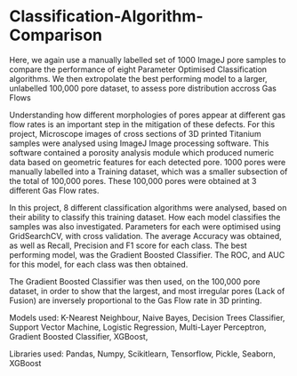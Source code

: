 # Classification-Algorithm-Comparison
Here, we again use a manually labelled set of 1000 ImageJ pore samples to compare the performance of eight Parameter Optimised Classification algorithms. We then extropolate the best performing model to a larger, unlabelled 100,000 pore dataset, to assess pore distribution accross Gas Flows

Understanding how different morphologies of pores appear at different gas flow rates is an important step in the mitigation of these defects. For this project, Microscope images of cross sections of 3D printed Titanium samples were analysed using ImageJ Image processing software. This software contained a porosity analysis module which produced numeric data based on geometric features for each detected pore. 1000 pores were manually labelled into a Training dataset, which was a smaller subsection of the total of 100,000 pores. These 100,000 pores were obtained at 3 different Gas Flow rates.

In this project, 8 different classification algorithms were analysed, based on their ability to classify this training dataset. How each model classifies the samples was also investigated. Parameters for each were optimised using GridSearchCV, with cross validation. The average Accuracy was obtained, as well as Recall, Precision and F1 score for each class. The best performing model, was the Gradient Boosted Classifier. The ROC, and AUC for this model, for each class was then obtained. 

The Gradient Boosted Classifier was then used, on the 100,000 pore dataset, in order to show that the largest, and most irregular pores (Lack of Fusion) are inversely proportional to the Gas Flow rate in 3D printing. 

Models used: K-Nearest Neighbour, Naive Bayes, Decision Trees Classifier, Support Vector Machine, Logistic Regression, Multi-Layer Perceptron, Gradient Boosted Classifier, XGBoost,

Libraries used: Pandas, Numpy, Scikitlearn, Tensorflow, Pickle, Seaborn, XGBoost
